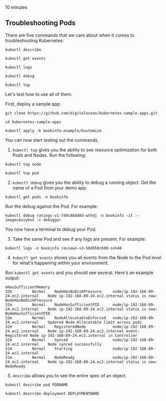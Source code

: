 10 minutes

## Troubleshooting Pods

There are five commands that we care about when it comes to troubleshooting Kubernetes:

```
kubectl describe
```
```
kubectl get events
```
```
kubectl logs
```
```
kubectl debug
```
```
kubectl top
```

Let's test how to use all of them.

First, deploy a sample app:

```
git clone https://github.com/digitalocean/kubernetes-sample-apps.git

cd kubernetes-sample-apps

kubectl apply -k bookinfo-example/kustomize

```

You can now start testing out the commands.
1. `kubectl top` gives you the ability to see resource optimization for both Pods and Nodes. Run the following:
```
kubectl top node
```

```
kubectl top pod
```

2. `kubectl debug` gives you the ability to debug a running object.
Get the name of a Pod from your demo app.
```
kubectl get pods -n bookinfo
```

Run the debug against the Pod. For example:
```
kubectl debug ratings-v1-749c48dd8d-wthdj -n bookinfo -it --image=busybox -c debugger
```

You now have a terminal to debug your Pod.

3. Take the same Pod and see if any logs are present. For example:
```
kubectl logs -n bookinfo reviews-v3-58d958c698-snh48
```

4. `kubectl get events` shows you all events from the Node to the Pod level for what's happening within your environment.

Run `kubectl get events` and you should see several. Here's an example output:
```
eHasSufficientMemory
32m         Normal    NodeHasNoDiskPressure     node/ip-192-168-89-24.ec2.internal    Node ip-192-168-89-24.ec2.internal status is now: NodeHasNoDiskPressure
32m         Normal    NodeHasSufficientPID      node/ip-192-168-89-24.ec2.internal    Node ip-192-168-89-24.ec2.internal status is now: NodeHasSufficientPID
32m         Normal    NodeAllocatableEnforced   node/ip-192-168-89-24.ec2.internal    Updated Node Allocatable limit across pods
32m         Normal    RegisteredNode            node/ip-192-168-89-24.ec2.internal    Node ip-192-168-89-24.ec2.internal event: Registered Node ip-192-168-89-24.ec2.internal in Controller
32m         Normal    Synced                    node/ip-192-168-89-24.ec2.internal    Node synced successfully
31m         Normal    Starting                  node/ip-192-168-89-24.ec2.internal    
31m         Normal    NodeReady                 node/ip-192-168-89-24.ec2.internal    Node ip-192-168-89-24.ec2.internal status is now: NodeReady
```

5. `describe` allows you to see the entire spec of an object.
```
kubectl describe pod PODNAME
```

```
kubectl describe deployment DEPLOYMENTNAME
```